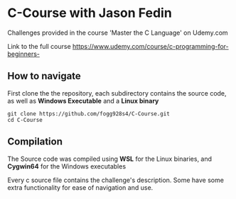 ﻿# C-Course with Jason Fedin 
Challenges provided in the course 'Master the C Language' on Udemy.com

Link to the full course https://www.udemy.com/course/c-programming-for-beginners-

## How to navigate
 First clone the the repository, each subdirectory contains the source code, as well as **Windows Executable** and a **Linux binary**
 
    git clone https://github.com/fogg928s4/C-Course.git
    cd C-Course

## Compilation
The Source code was compiled using **WSL** for the Linux binaries, and **Cygwin64** for the Windows executables

Every c source file contains the challenge's description. Some have some extra functionality for ease of navigation and use.
